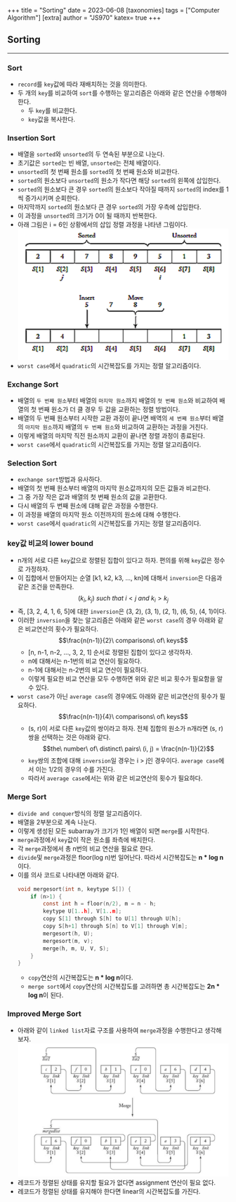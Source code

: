 +++
title = "Sorting"
date = 2023-06-08
[taxonomies]
tags = ["Computer Algorithm"]
[extra]
author = "JS970"
katex= true
+++
## Sorting
---
### Sort
- `record`를 `key`값에 따라 재배치하는 것을 의미한다.
- 두 개의 `key`를 비교하여 `sort`를 수행하는 알고리즘은 아래와 같은 연산을 수행해야 한다.
	- 두 `key`를 비교한다.
	- `key`값을 복사한다.

### Insertion Sort
- 배열을 `sorted`와 `unsorted`의 두 연속된 부분으로 나눈다. 
- 초기값은 `sorted`는 빈 배열, `unsorted`는 전체 배열이다.
- `unsorted`의 첫 번째 원소를 `sorted`의 첫 번째 원소와 비교한다.
- `sorted`의 원소보다 `unsorted`의 원소가 작다면 해당 `sorted`의 왼쪽에 삽입한다.
- `sorted`의 원소보다 큰 경우 `sorted`의 원소보다 작아질 때까지 `sorted`의 index를 1씩 증가시키며 순회한다.
- 마지막까지 `sorted`의 원소보다 큰 경우 `sorted`의 가장 우측에 삽입한다.
- 이 과정을 `unsorted`의 크기가 0이 될 때까지 반복한다.
- 아래 그림은 i = 6인 상황에서의 삽입 정렬 과정을 나타낸 그림이다.![Insertion Sort](/image/Algorithm/insertionSort.png)
- `worst case`에서 `quadratic`의 시간복잡도를 가지는 정렬 알고리즘이다.

### Exchange Sort
- 배열의 `두 번째 원소`부터 배열의 `마지막 원소`까지 배열의 `첫 번째 원소`와 비교하여 배열의 첫 번째 원소가 더 클 경우 두 값을 교환하는 정렬 방법이다.
- 배열의 두 번째 원소부터 시작한 교환 과정이 끝나면 배역의 `세 번째 원소`부터 배열의 `마지막 원소`까지 배열의 `두 번째 원소`와 비교하여 교환하는 과정을 거친다.
- 이렇게 배열의 마지막 직전 원소까지 교환이 끝나면 정렬 과정이 종료된다.
- `worst case`에서 `quadratic`의 시간복잡도를 가지는 정렬 알고리즘이다.

### Selection Sort
- `exchange sort`방법과 유사하다.
- 배열의 첫 번째 원소부터 배열의 마지막 원소값까지의 모든 값들과 비교한다.
- 그 중 가장 작은 값과 배열의 첫 번째 원소의 값을 교환한다.
- 다시 배열의 두 번째 원소에 대해 같은 과정을 수행한다.
- 이 과정을 배열의 마지막 원소 이전까지의 원소에 대해 수행한다.
- `worst case`에서 `quadratic`의 시간복잡도를 가지는 정렬 알고리즘이다.

### key값 비교의 lower bound
- n개의 서로 다른 `key`값으로 정렬된 집합이 있다고 하자. 편의를 위해 `key`값은 정수로 가정하자.
- 이 집합에서 만들어지는 순열 \[k1, k2, k3, ..., kn\]에 대해서 `inversion`은 다음과 같은 조건을 만족한다.$$(k_i, k_j) \ such\ that\ i<j\ and\ k_i > k_j$$
- 즉, \[3, 2, 4, 1, 6, 5]에 대한 `inversion`은 (3, 2), (3, 1), (2, 1), (6, 5), (4, 1)이다.
- 이러한 `inversion`을 찾는 알고리즘은 아래와 같은 `worst case`의 경우 아래와 같은 비교연산의 횟수가 필요하다.$$\frac{n(n-1)}{2}\ comparisons\ of\ keys$$
	- \[n, n-1, n-2, ..., 3, 2, 1\] 순서로 정렬된 집합이 있다고 생각하자.
	- n에 대해서는 n-1번의 비교 연산이 필요하다.
	- n-1에 대해서는 n-2번의 비교 연산이 필요하다.
	- 이렇게 필요한 비교 연산을 모두 수행하면 위와 같은 비교 횟수가 필요함을 알 수 있다.
- `worst case`가 아닌 `average case`의 경우에도 아래와 같은 비교연산의 횟수가 필요하다.$$\frac{n(n-1)}{4}\ comparisons\ of\ keys$$
	- (s, r)이 서로 다른 `key`값의 쌍이라고 하자. 전체 집합의 원소가 n개라면 (s, r)쌍을 선택하는 것은 아래와 같다.$$the\ number\ of\ distinct\ pairs\ (i, j) = \frac{n(n-1)}{2}$$
	- `key`쌍의 조합에 대해 `inversion`일 경우는 i > j인 경우이다. `average case`에서 이는 1/2의 경우의 수를 가진다.
	- 따라서 `average case`에서는 위와 같은 비교연산의 횟수가 필요하다.

### Merge Sort
- `divide and conquer`방식의 정렬 알고리즘이다.
- 배열을 2부분으로 계속 나눈다.
- 이렇게 생성된 모든 subarray가 크기가 1인 배열이 되면 `merge`를 시작한다.
- `merge`과정에서 `key`값이 작은 원소를 좌측에 배치한다.
- 각 `merge`과정에서 총 n번의 비교 연산을 필요로 한다.
- `divide`및 `merge`과정은 floor(log n)번 일어난다. 따라서 시간복잡도는 **n \* log n**이다.
- 이를 의사 코드로 나타내면 아래와 같다.
	```C
	void mergesort(int n, keytype S[]) {
		if (n>1) {
			const int h = floor(n/2), m = n - h;
			keytype U[1..h], V[1..m];
			copy S[1] through S[h] to U[1] through U[h];
			copy S[h+1] through S[n] to V[1] through V[m];
			mergesort(h, U);
			mergesort(m, v);
			merge(h, m, U, V, S);
		}
	}
	```
	- `copy`연산의 시간복잡도는 **n \* log n**이다.
	- `merge sort`에서 `copy`연산의 시간복잡도를 고려하면 총 시간복잡도는 **2n \* log n**이 된다.

### Improved Merge Sort
- 아래와 같이 `linked list`자료 구조를 사용하여 `merge`과정을 수행한다고 생각해 보자.![Linked List Merge Sort](/image/Algorithm/llmerge.png)
- 레코드가 정렬된 상태를 유지할 필요가 없다면 assignment 연산이 필요 없다.
- 레코드가 정렬된 상태를 유지해야 한다면 linear의 시간복잡도를 가진다.
